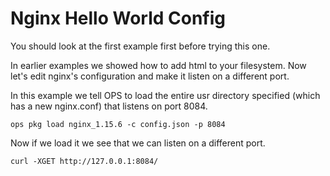 Nginx Hello World Config
==================

You should look at the first example first before trying this one.

In earlier examples we showed how to add html to your filesystem. Now
let's edit nginx's configuration and make it listen on a different port.

In this example we tell OPS to load the entire usr directory specified
(which has a new nginx.conf) that listens on port 8084.

```
ops pkg load nginx_1.15.6 -c config.json -p 8084
```

Now if we load it we see that we can listen on a different port.

```
curl -XGET http://127.0.0.1:8084/
```
